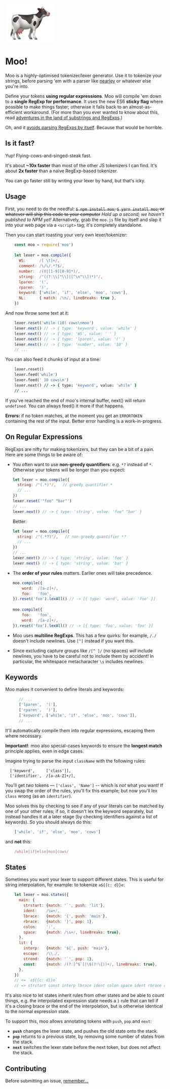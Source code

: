 ![](cow.png)

Moo!
====

Moo is a highly-optimised tokenizer/lexer generator. Use it to tokenize your strings, before parsing 'em with a parser like [nearley](https://github.com/hardmath123/nearley) or whatever else you're into.

Define your tokens **using regular expressions**. Moo will compile 'em down to a **single RegExp for performance**. It uses the new ES6 **sticky flag** where possible to make things faster; otherwise it falls back to an almost-as-efficient workaround. (For more than you ever wanted to know about this, read [adventures in the land of substrings and RegExps](http://mrale.ph/blog/2016/11/23/making-less-dart-faster.html).)

Oh, and it [avoids parsing RegExps by itself](https://hackernoon.com/the-madness-of-parsing-real-world-javascript-regexps-d9ee336df983#.2l8qu3l76). Because that would be horrible.


Is it fast?
-----------

Yup! Flying-cows-and-singed-steak fast.

It's about **~10x faster** than most of the other JS tokenizers I can find. It's about **2x faster** than a naïve RegExp-based tokenizer.

You can go faster still by writing your lexer by hand, but that's icky.


Usage
-----

First, you need to do the needful: ~~`$ npm install moo`, `$ yarn install moo`, or whatever will ship this code to your computer~~ _Hold up a second; we haven't published to NPM yet!_ Alternatively, grab the `moo.js` file by itself and slap it into your web page via a `<script>` tag; it's completely standalone.

Then you can start roasting your very own lexer/tokenizer:

```js
    const moo = require('moo')

    let lexer = moo.compile({
      WS:      /[ \t]+/,
      comment: /\/\/.*?$/,
      number:  /(0|[1-9][0-9]*)/,
      string:  /"((?:\\["\\]|[^\n"\\])*)"/,
      lparen:  '(',
      rparen:  ')',
      keyword: ['while', 'if', 'else', 'moo', 'cows'],
      NL:      { match: /\n/, lineBreaks: true },
    })
```

And now throw some text at it:

```js
    lexer.reset('while (10) cows\nmoo')
    lexer.next() // -> { type: 'keyword', value: 'while' }
    lexer.next() // -> { type: 'WS', value: ' ' }
    lexer.next() // -> { type: 'lparen', value: '(' }
    lexer.next() // -> { type: 'number', value: '10' }
    // ...
```

You can also feed it chunks of input at a time:

```j
    lexer.reset()
    lexer.feed('while')
    lexer.feed(' 10 cows\n')
    lexer.next() // -> { type: 'keyword', value: 'while' }
    // ...
```

If you've reached the end of moo's internal buffer, next() will return `undefined`. You can always feed() it more if that happens.

**Errors:** if no token matches, at the moment you get an `ERRORTOKEN` containing the rest of the input. Better error handling is a work-in-progress.


On Regular Expressions
----------------------

RegExps are nifty for making tokenizers, but they can be a bit of a pain. Here are some things to be aware of:

* You often want to use **non-greedy quantifiers**: e.g. `*?` instead of `*`. Otherwise your tokens will be longer than you expect:

    ```js
    let lexer = moo.compile({
      string: /"(.*)"/,   // greedy quantifier *
      // ...
    })
    lexer.reset('"foo" "bar"')
    // ...
    lexer.next() // -> { type: 'string', value: 'foo" "bar' }
    ```
    
    Better:
    
    ```js
    let lexer = moo.compile({
      string: /"(.*?)"/,   // non-greedy quantifier *?
      // ...
    })
    // ...
    lexer.next() // -> { type: 'string', value: 'foo' }
    lexer.next() // -> { type: 'string', value: 'bar' }
    ```

* The **order of your rules** matters. Earlier ones will take precedence.

    ```js
    moo.compile({
        word:  /[a-z]+/,
        foo:   'foo',
    }).reset('foo').lexAll() // -> [{ type: 'word', value: 'foo' }]

    moo.compile({
        foo:   'foo',
        word:  /[a-z]+/,
    }).reset('foo').lexAll() // -> [{ type: 'foo', value: 'foo' }]
    ```

* Moo uses **multiline RegExps**. This has a few quirks: for example, `/./` doesn't include newlines. Use `[^]` instead if you want this.

* Since excluding capture groups like `/[^ ]/` (no spaces) _will_ include newlines, you have to be careful not to include them by accident! In particular, the whitespace metacharacter `\s` includes newlines.


Keywords
--------

Moo makes it convenient to define literals and keywords:

```js
      // ...
      ['lparen',  '('],
      ['rparen',  ')'],
      ['keyword', ['while', 'if', 'else', 'moo', 'cows']],
      // ...
```

It'll automatically compile them into regular expressions, escaping them where necessary.

**Important!**: moo also special-cases keywords to ensure the **longest match** principle applies, even in edge cases.

Imagine trying to parse the input `className` with the following rules:

      ['keyword',     ['class']],
      ['identifier',  /[a-zA-Z]+/],

You'll get _two_ tokens — `['class', 'Name']` -- which is _not_ what you want! If you swap the order of the rules, you'll fix this example; but now you'll lex `class` wrong (as an `identifier`).

Moo solves this by checking to see if any of your literals can be matched by one of your other rules; if so, it doesn't lex the keyword separately, but instead handles it at a later stage (by checking identifiers against a list of keywords). So you should always do this:

```js
    ['while', 'if', 'else', 'moo', 'cows']
```

and **not** this:

```js
    /while|if|else|moo|cows/
```


States
------

Sometimes you want your lexer to support different states. This is useful for string interpolation, for example: to tokenize `a${{c: d}}e`:

```js
    let lexer = moo.states({
      main: {
        strstart: {match: '`', push: 'lit'},
        ident:    /\w+/,
        lbrace:   {match: '{', push: 'main'},
        rbrace:   {match: '}', pop: 1},
        colon:    ':',
        space:    {match: /\s+/, lineBreaks: true},
      },
      lit: {
        interp:   {match: '${', push: 'main'},
        escape:   /\\./,
        strend:   {match: '`', pop: 1},
        const:    {match: /(?:[^$`]|\$(?!\{))+/, lineBreaks: true},
      },
    })
    // <= `a${{c: d}}e`
    // => strstart const interp lbrace ident colon space ident rbrace rbrace const strend
```

It's also nice to let states inherit rules from other states and be able to count things, e.g. the interpolated expression state needs a `}` rule that can tell if it's a closing brace or the end of the interpolation, but is otherwise identical to the normal expression state.

To support this, moo allows annotating tokens with `push`, `pop` and `next`:

* **`push`** changes the lexer state, and pushes the old state onto the stack.
* **`pop`** returns to a previous state, by removing some number of states from the stack.
* **`next`** switches the lexer state before the next token, but does not affect the stack.


Contributing
------------

Before submitting an issue, [remember...](https://github.com/tjvr/moo/blob/master/.github/CONTRIBUTING.md)

